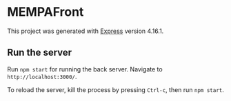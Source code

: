 # MEMPAFront

This project was generated with [Express](https://github.com/expressjs/express) version 4.16.1.

## Run the server

Run `npm start` for running the back server. Navigate to `http://localhost:3000/`.

To reload the server, kill the process by pressing `Ctrl-c`, then run `npm start`.


